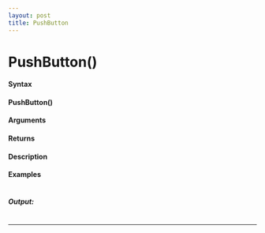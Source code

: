 ```yaml
---
layout: post
title: PushButton
---
```


# PushButton()


#### Syntax

#### PushButton()

#### Arguments

#### Returns

#### Description

#### Examples

```

```

##### Output:

```

```

---